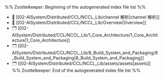 %% Zoottelkeeper: Beginning of the autogenerated index file list  %%
- 📄 [[02-AISystem/Distributed/CCL/NCCL_Lib/channel 解析|channel 解析]]
- 📄 [[02-AISystem/Distributed/CCL/NCCL_Lib/Overview|Overview]]
- 🗂️ [[02-AISystem/Distributed/CCL/NCCL_Lib/1_Core_Architecture/1_Core_Architecture|1_Core_Architecture]]
- 🗂️ [[02-AISystem/Distributed/CCL/NCCL_Lib/8_Build_System_and_Packaging/8_Build_System_and_Packaging|8_Build_System_and_Packaging]]
- 🗂️ [[02-AISystem/Distributed/CCL/NCCL_Lib/assets/assets|assets]]
%% Zoottelkeeper: End of the autogenerated index file list  %%

